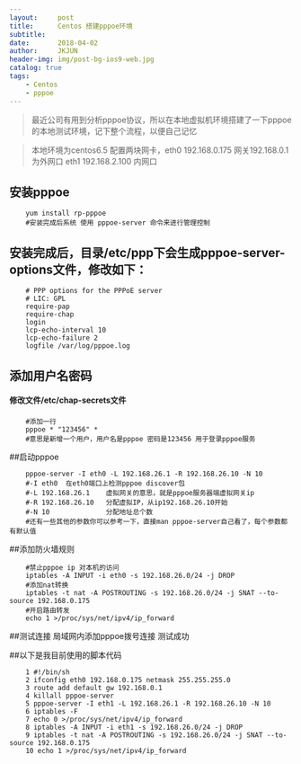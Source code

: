 ```yaml
---
layout:     post
title:      Centos 搭建pppoe环境
subtitle:   
date:       2018-04-02
author:     JKJUN
header-img: img/post-bg-ios9-web.jpg
catalog: true
tags:
    - Centos
    - pppoe
---
```


>最近公司有用到分析pppoe协议，所以在本地虚拟机环境搭建了一下pppoe的本地测试环境，记下整个流程，以便自己记忆

>本地环境为centos6.5  配置两块网卡，eth0 192.168.0.175 网关192.168.0.1 为外网口  eth1 192.168.2.100 内网口

## 安装pppoe
```
    yum install rp-pppoe
    #安装完成后系统 使用 pppoe-server 命令来进行管理控制
```

## 安装完成后，目录/etc/ppp下会生成pppoe-server-options文件，修改如下：
```
	# PPP options for the PPPoE server
    # LIC: GPL
    require-pap
    require-chap
    login
    lcp-echo-interval 10
    lcp-echo-failure 2
    logfile /var/log/pppoe.log
```

## 添加用户名密码
#### 修改文件/etc/chap-secrets文件
```
	#添加一行
    pppoe * "123456" *
    #意思是新增一个用户，用户名是pppoe 密码是123456 用于登录pppoe服务
```

##启动pppoe
```
	pppoe-server -I eth0 -L 192.168.26.1 -R 192.168.26.10 -N 10
    #-I eth0  在eth0端口上检测pppoe discover包
    #-L 192.168.26.1    虚拟网关的意思，就是pppoe服务器端虚拟网关ip
    #-R 192.168.26.10   分配虚拟IP，从ip192.168.26.10开始
    #-N 10              分配地址总个数
    #还有一些其他的参数你可以参考一下，直接man pppoe-server自己看了，每个参数都有默认值
```

##添加防火墙规则
```
	#禁止pppoe ip 对本机的访问
    iptables -A INPUT -i eth0 -s 192.168.26.0/24 -j DROP
    #添加nat转换
    iptables -t nat -A POSTROUTING -s 192.168.26.0/24 -j SNAT --to-source 192.168.0.175
    #开启路由转发
    echo 1 >/proc/sys/net/ipv4/ip_forward
```
    
##测试连接 局域网内添加pppoe拨号连接
  测试成功
  
##以下是我目前使用的脚本代码
```
    1 #!/bin/sh
    2 ifconfig eth0 192.168.0.175 netmask 255.255.255.0
    3 route add default gw 192.168.0.1
    4 killall pppoe-server
    5 pppoe-server -I eth1 -L 192.168.26.1 -R 192.168.26.10 -N 10
    6 iptables -F
    7 echo 0 >/proc/sys/net/ipv4/ip_forward
    8 iptables -A INPUT -i eth1 -s 192.168.26.0/24 -j DROP
    9 iptables -t nat -A POSTROUTING -s 192.168.26.0/24 -j SNAT --to-source 192.168.0.175
    10 echo 1 >/proc/sys/net/ipv4/ip_forward
```